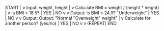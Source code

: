 START
  |
  v
Input: weight, height
  |
  v
Calculate BMI = weight / (height * height)
  |
  v
Is BMI < 18.5?
  | YES         | NO
  v             v
Output:        Is BMI < 24.9?
"Underweight"   | YES         | NO
                v             v
            Output:       Output:
            "Normal       "Overweight"
            weight"
  |
  v
Calculate for another person? (yes/no)
  | YES                | NO
  v                    v
(REPEAT)             END
